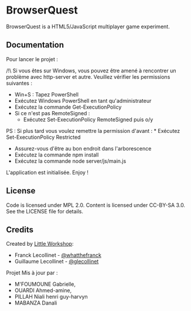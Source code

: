 BrowserQuest
============

BrowserQuest is a HTML5/JavaScript multiplayer game experiment.


Documentation
-------------

Pour lancer le projet :

/!\ Si vous êtes sur Windows, vous pouvez être amené à rencontrer un problème avec http-server et autre. Veuillez vérifier les permissions suivantes :
* Win+S : Tapez PowerShell 
* Exécutez Windows PowerShell en tant qu'administrateur
* Exécutez la commande Get-ExecutionPolicy
* Si ce n'est pas RemoteSigned :
    * Exécutez Set-ExecutionPolicy RemoteSigned puis o/y

PS : Si plus tard vous voulez remettre la permission d'avant : 
    * Exécutez Set-ExecutionPolicy Restricted

* Assurez-vous d'être au bon endroit dans l'arborescence
* Exécutez la commande npm install
* Exécutez la commande node server/js/main.js

L'application est initialisée. Enjoy !


License
-------

Code is licensed under MPL 2.0. Content is licensed under CC-BY-SA 3.0.
See the LICENSE file for details.


Credits
-------
Created by [Little Workshop](http://www.littleworkshop.fr):

* Franck Lecollinet - [@whatthefranck](http://twitter.com/whatthefranck)
* Guillaume Lecollinet - [@glecollinet](http://twitter.com/glecollinet)

Projet Mis à jour par : 
* M'FOUMOUNE Gabrielle, 
* OUARDI Ahmed-amine, 
* PILLAH Niali henri guy-harvyn 
* MABANZA Danali

